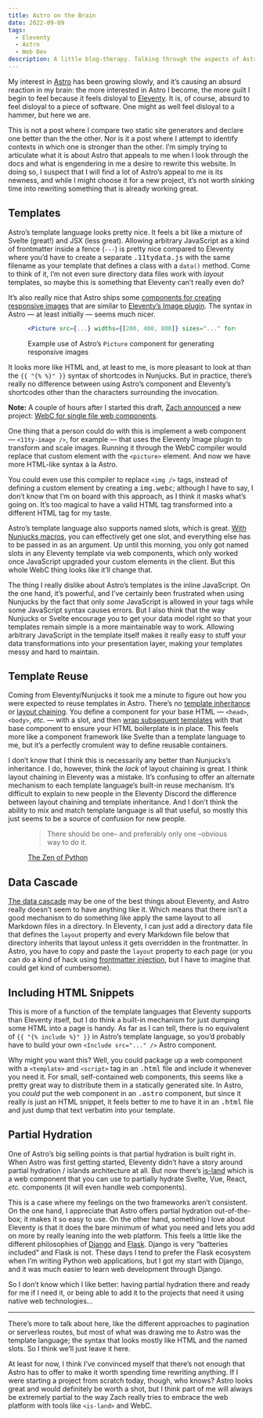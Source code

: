 ```yaml
---
title: Astro on the Brain
date: 2022-09-09
tags:
  - Eleventy
  - Astro
  - Web Dev
description: A little blog-therapy. Talking through the aspects of Astro that are appealing to me and drawing me toward wasting time rewriting my website with Astro.
---
```


My interest in [Astro](https://astro.build/) has been growing slowly, and it’s causing an absurd reaction in my brain: the more interested in Astro I become, the more guilt I begin to feel because it feels disloyal to [Eleventy](https://11ty.dev/). It is, of course, absurd to feel disloyal to a piece of software. One might as well feel disloyal to a hammer, but here we are.

This is not a post where I compare two static site generators and declare one better than the the other. Nor is it a post where I attempt to identify contexts in which one is stronger than the other. I’m simply trying to articulate what it is about Astro that appeals to me when I look through the docs and what is engendering in me a desire to rewrite this website. In doing so, I suspect that I will find a lot of Astro’s appeal to me is its newness, and while I might choose it for a new project, it’s not worth sinking time into rewriting something that is already working great.

## Templates

Astro’s template language looks pretty nice. It feels a bit like a mixture of Svelte (great!) and JSX (less great). Allowing arbitrary JavaScript as a kind of frontmatter inside a fence (`---`) is pretty nice compared to Eleventy where you’d have to create a separate <samp>.11tydata.js</samp> with the same filename as your template that defines a class with a `data()` method. Come to think of it, I’m not even sure directory data files work with _layout_ templates, so maybe this is something that Eleventy can’t really even do?

It’s also really nice that Astro ships some [components for creating responsive images](https://docs.astro.build/en/guides/images/#picture--) that are similar to [Eleventy’s Image plugin](https://www.11ty.dev/docs/plugins/image/). The syntax in Astro — at least initially — seems much nicer.

<figure>

```jsx
<Picture src={...} widths={[200, 400, 800]} sizes="..." formats={["avif", "webp", "jpeg"]} />
```

<figcaption>Example use of Astro’s <code>Picture</code> component for generating responsive images</figcaption>

</figure>

It looks more like HTML and, at least to me, is more pleasant to look at than the `{{ "{% %}" }}` syntax of shortcodes in Nunjucks. But in practice, there’s really no difference between using Astro’s component and Eleventy’s shortcodes other than the characters surrounding the invocation.

<aside>

**Note:** A couple of hours after I started this draft, [Zach announced](https://twitter.com/zachleat/status/1568270015094464512) a new project: [WebC for single file web components](https://github.com/11ty/webc).

One thing that a person could do with this is implement a web component — `<11ty-image />`, for example — that uses the Eleventy Image plugin to transform and scale images. Running it through the WebC compiler would replace that custom element with the `<picture>` element. And now we have more HTML-like syntax à la Astro.

You could even use this compiler to replace `<img />` tags, instead of defining a custom element by creating a <samp>img.webc</samp>; although I have to say, I don’t know that I’m on board with this approach, as I think it masks what’s going on. It’s too magical to have a valid HTML tag transformed into a different HTML tag for my taste.

</aside>

Astro’s template language also supports named slots, which is great. [With Nunjucks macros](/weblog/2021/includes-and-macros/), you can effectively get one slot, and everything else has to be passed in as an argument. Up until this morning, you only got named slots in any Eleventy template via web components, which only worked once JavaScript upgraded your custom elements in the client. But this whole WebC thing looks like it’ll change that.

The thing I really dislike about Astro’s templates is the inline JavaScript. On the one hand, it’s powerful, and I’ve certainly been frustrated when using Nunjucks by the fact that only _some_ JavaScript is allowed in your tags while some JavaScript syntax causes errors. But I also think that the way Nunjucks or Svelte encourage you to get your data model right so that your templates remain simple is a more maintainable way to work. Allowing arbitrary JavaScript in the template itself makes it really easy to stuff your data transformations into your presentation layer, making your templates messy and hard to maintain.

## Template Reuse

Coming from Eleventy/Nunjucks it took me a minute to figure out how you were expected to reuse templates in Astro. There’s no [template inheritance](https://mozilla.github.io/nunjucks/templating.html#template-inheritance) or [layout chaining](https://www.11ty.dev/docs/layout-chaining/). You define a component for your base HTML — `<head>`, `<body>`, <i>etc.</i> — with a slot, and then [wrap subsequent templates](https://docs.astro.build/en/core-concepts/layouts/#sample-layout) with that base component to ensure your HTML boilerplate is in place. This feels more like a component framework like Svelte than a template language to me, but it’s a perfectly cromulent way to define reusable containers.

I don’t know that I think this is necessarily any better than Nunjucks’s inheritance. I do, however, think the _lack_ of layout chaining is great. I think layout chaining in Eleventy was a mistake. It’s confusing to offer an alternate mechanism to each template language’s built-in reuse mechanism. It’s difficult to explain to new people in the Eleventy Discord the difference between layout chaining and template inheritance. And I don’t think the ability to mix and match template language is all that useful, so mostly this just seems to be a source of confusion for new people.

<figure>

> There should be one– and preferably only one –obvious way to do it.

<figcaption><a href="https://en.wikipedia.org/wiki/Zen_of_Python#cite_note-8">The Zen of Python</a></figcaption>

</figure>

## Data Cascade

[The data cascade](https://www.11ty.dev/docs/data-cascade/) may be one of the best things about Eleventy, and Astro really doesn’t seem to have anything like it. Which means that there isn’t a good mechanism to do something like apply the same layout to all Markdown files in a directory. In Eleventy, I can just add a directory data file that defines the `layout` property and every Markdown file below that directory inherits that layout unless it gets overridden in the frontmatter. In Astro, you have to copy and paste the `layout` property to each page (or you can do a kind of hack using [frontmatter injection](https://docs.astro.build/en/guides/markdown-content/#injecting-frontmatter), but I have to imagine that could get kind of cumbersome).

## Including HTML Snippets

This is more of a function of the template languages that Eleventy supports than Eleventy itself, but I do think a built-in mechanism for just dumping some HTML into a page is handy. As far as I can tell, there is no equivalent of `{{ "{% include %}" }}` in Astro’s template language, so you’d probably have to build your own `<Include src="..." />` Astro component.

Why might you want this? Well, you could package up a web component with a `<template>` and `<script>` tag in an <samp>.html</samp> file and include it whenever you need it. For small, self-contained web components, this seems like a pretty great way to distribute them in a statically generated site. In Astro, you _could_ put the web component in an <samp>.astro</samp> component, but since it really is just an HTML snippet, it feels better to me to have it in an <samp>.html</samp> file and just dump that text verbatim into your template.

## Partial Hydration

One of Astro’s big selling points is that partial hydration is built right in. When Astro was first getting started, Eleventy didn’t have a story around partial hydration / islands architecture at all. But now there’s [is-land](https://github.com/11ty/is-land) which is a web component that you can use to partially hydrate Svelte, Vue, React, <i>etc.</i> components (it will even handle web components).

This is a case where my feelings on the two frameworks aren’t consistent. On the one hand, I appreciate that Astro offers partial hydration out-of-the-box; it makes it so easy to use. On the other hand, something I love about Eleventy is that it does the bare minimum of what you need and lets you add on more by really leaning into the web platform. This feels a little like the different philosophies of [Django](https://www.djangoproject.com/) and [Flask](https://flask.palletsprojects.com/en/2.2.x/). Django is very “batteries included” and Flask is not. These days I tend to prefer the Flask ecosystem when I’m writing Python web applications, but I got my start with Django, and it was much easier to learn web development through Django.

So I don’t know which I like better: having partial hydration there and ready for me if I need it, or being able to add it to the projects that need it using native web technologies…

---

There’s more to talk about here, like the different approaches to pagination or serverless routes, but most of what was drawing me to Astro was the template language; the syntax that looks mostly like HTML and the named slots. So I think we’ll just leave it here.

At least for now, I think I’ve convinced myself that there’s not enough that Astro has to offer to make it worth spending time rewriting anything. If I were starting a project from scratch today, though, who knows? Astro looks great and would definitely be worth a shot, but I think part of me will always be extremely partial to the way Zach really tries to embrace the web platform with tools like `<is-land>` and WebC.
